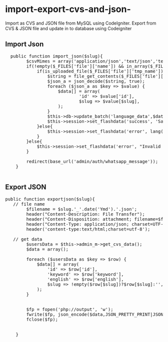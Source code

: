 # import-export-cvs-and-json-
Import as CVS and JSON file from MySQL using CodeIgniter. 
Export from CVS & JSON file and update in to database using Codeigniter
## Import Json
<pre>
  public function import_json($slug){
		$csvMimes = array('application/json','text/json','text/json','text/json');
		if(!empty($_FILES['file']['name']) && in_array($_FILES['file']['type'],$csvMimes)){
			if(is_uploaded_file($_FILES['file']['tmp_name'])){
				$string = file_get_contents($_FILES['file']['tmp_name']);
				$json_a = json_decode($string, true);
				foreach ($json_a as $key => $value) {
					$data[] = array(
							'id' => $value['id'],
							$slug => $value[$slug],
					);
				}
				$this->db->update_batch('language_data',$data, 'id'); 
				$this->session->set_flashdata('success', 'Save Change Successful');
			}else{
				$this->session->set_flashdata('error', lang('error_text'));
			}
		}else{
			$this->session->set_flashdata('error', "Invalid File");
		}
		
		redirect(base_url('admin/auth/whatsapp_message'));
	}

</pre>
## Export JSON
<pre>
public function exportjson($slug){ 
   // file name 
		$filename = $slug.'_'.date('Ymd').'.json'; 
		header("Content-Description: File Transfer"); 
		header("Content-Disposition: attachment; filename=$filename"); 
		header("Content-Type: application/json; charset=UTF-8");
		header('content-type:text/html;charset=utf-8');

   // get data 
		$usersData = $this->admin_m->get_cvs_data();
		$data = array();

		foreach ($usersData as $key => $row) {
			$data[] = array(
				'id' => $row['id'],
				'keyword' => $row['keyword'],
				'english' => $row['english'],
				$slug => !empty($row[$slug])?$row[$slug]:'',
			);
		}


		$fp = fopen('php://output', 'w');
		fwrite($fp, json_encode($data,JSON_PRETTY_PRINT|JSON_UNESCAPED_UNICODE ));
		fclose($fp);


	}
</pre>
